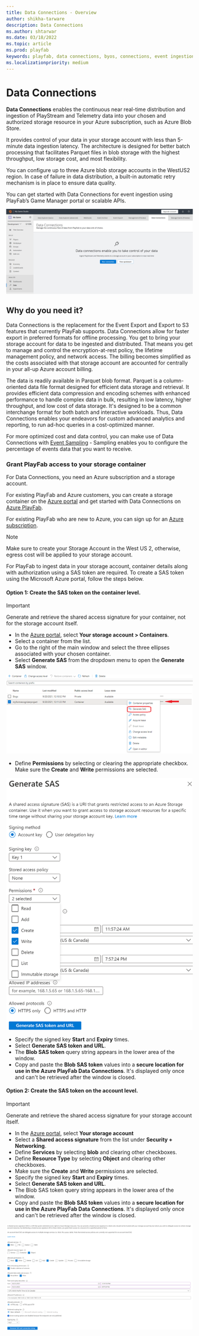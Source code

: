 ```yaml
---
title: Data Connections - Overview
author: shikha-tarware
description: Data Connections
ms.author: shtarwar
ms.date: 03/18/2022
ms.topic: article
ms.prod: playfab
keywords: playfab, data connections, byos, connections, event ingestion
ms.localizationpriority: medium
---
```


# Data Connections

**Data Connections** enables the continuous near real-time distribution and ingestion of PlayStream and Telemetry data into your chosen and authorized storage resource in your Azure subscription, such as Azure Blob Store.

It provides control of your data in your storage account with less than 5-minute data ingestion latency. The architecture is designed for better batch processing that facilitates Parquet files in blob storage with the highest throughput, low storage cost, and most flexibility. 

You can configure up to three Azure blob storage accounts in the WestUS2 region. In case of failure in data distribution, a built-in automatic retry mechanism is in place to ensure data quality. 

You can get started with Data Connections for event ingestion using PlayFab’s Game Manager portal or scalable APIs.

![Screenshot of Data Connections Overview](media/data-connections-overview.png "Data Connections Overview") 

## Why do you need it? 

Data Connections is the replacement for the Event Export and Export to S3 features that currently PlayFab supports. Data Connections allow for faster export in preferred formats for offline processing. You get to bring your storage account for data to be ingested and distributed. That means you get to manage and control the encryption-at-rest policy, the lifetime management policy, and network access. The billing becomes simplified as the costs associated with that storage account are accounted for centrally in your all-up Azure account billing.  

The data is readily available in Parquet blob format. Parquet is a column-oriented data file format designed for efficient data storage and retrieval. It provides efficient data compression and encoding schemes with enhanced performance to handle complex data in bulk, resulting in low latency, higher throughput, and low cost of data storage. It's designed to be a common interchange format for both batch and interactive workloads. Thus, Data Connections enables your endeavors for custom advanced analytics and reporting, to run ad-hoc queries in a cost-optimized manner.

For more optimized cost and data control, you can make use of Data Connections with [Event Sampling](../manage-events-with-sampling/index.md) - Sampling enables you to configure the percentage of events data that you want to receive.

### Grant PlayFab access to your storage container
For Data Connections, you need an Azure subscription and a storage account. 

For existing PlayFab and Azure customers, you can create a storage container on the [Azure portal](https://ms.portal.azure.com/#allservices) and get started with Data Connections on [Azure PlayFab](https://developer.playfab.com/sign-up/). 

For existing PlayFab who are new to Azure, you can sign up for an [Azure subscription](https://ms.portal.azure.com/).

> [!Note]
> Make sure to create your Storage Account in the West US 2, otherwise, egress cost will be applied to your storage account.

For PlayFab to ingest data in your storage account, container details along with authorization using a SAS token are required. To create a SAS token using the Microsoft Azure portal, follow the steps below.

#### Option 1: Create the SAS token on the container level. 
> [!Important]
> Generate and retrieve the shared access signature for your container, not for the storage account itself.

- In the [Azure portal](https://ms.portal.azure.com/#allservices), select **Your storage account > Containers**.
- Select a container from the list.
- Go to the right of the main window and select the three ellipses associated with your chosen container.
- Select **Generate SAS** from the dropdown menu to open the **Generate SAS** window.

![Screenshot of SAS token on the container level - Option 1](media/SAS-token-on-the-container-level-1.png "SAS token on the container level - Option 1") 

- Define **Permissions** by selecting or clearing the appropriate checkbox. Make sure the **Create** and **Write** permissions are selected.

![Screenshot of Generate SAS token - Option 1](media/Generate-SAS-token-level.png "Generate SAS token - Option 1") 

- Specify the signed key **Start** and **Expiry** times. 
- Select **Generate SAS token and URL**.
- The **Blob SAS token** query string appears in the lower area of the window.
- Copy and paste the **Blob SAS token** values into a **secure location for use in the Azure PlayFab Data Connections**. It's displayed only once and can't be retrieved after the window is closed.

#### Option 2: Create the SAS token on the account level.
> [!Important]
> Generate and retrieve the shared access signature for your storage account itself.

- In the [Azure portal](https://ms.portal.azure.com/#allservices), select **Your storage account** 
- Select a **Shared access signature** from the list under **Security + Networking**.
- Define **Services** by selecting **blob** and clearing other checkboxes. 
- Define **Resource Type** by selecting **Object** and clearing other checkboxes. 
- Make sure the **Create** and **Write** permissions are selected.
- Specify the signed key **Start** and **Expiry** times. 
- Select **Generate SAS token and URL**.
- The Blob SAS token query string appears in the lower area of the window.
- Copy and paste the **Blob SAS token** values into a **secure location for use in the Azure PlayFab Data Connections**. It's displayed only once and can't be retrieved after the window is closed.

![Screenshot of SAS token on the account level - Option 2](media/SAS-token-on-the-account-level.png "SAS token on the account level - Option 2") 
